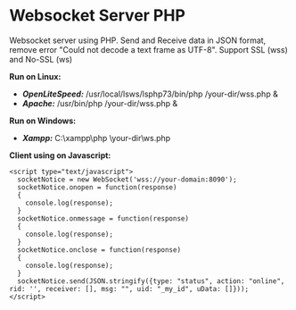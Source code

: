 <h1>Websocket Server PHP</h1>
Websocket server using PHP. Send and Receive data in JSON format, remove error "Could not decode a text frame as UTF-8". Support SSL (wss) and No-SSL (ws)

**Run on Linux:**
  - _**OpenLiteSpeed:**_ /usr/local/lsws/lsphp73/bin/php /your-dir/wss.php &
  - _**Apache:**_ /usr/bin/php /your-dir/wss.php &

**Run on Windows:**
  - _**Xampp:**_ C:\xampp\php \your-dir\ws.php

**Client using on Javascript:**

```
<script type="text/javascript">
  socketNotice = new WebSocket('wss://your-domain:8090');
  socketNotice.onopen = function(response)
  {
    console.log(response);
  }
  socketNotice.onmessage = function(response)
  { 
    console.log(response);
  }
  socketNotice.onclose = function(response)
  { 
    console.log(response);
  }
  socketNotice.send(JSON.stringify({type: "status", action: "online", rid: '', receiver: [], msg: "", uid: "_my_id", uData: []}));
</script>
